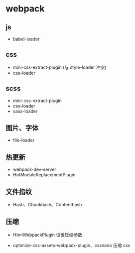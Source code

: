 # webpack

## js

- babel-loader

## css

- mini-css-extract-plugin (与 style-loader 冲突)
- css-loader

## scss

- mini-css-extract-plugin
- css-loader
- sass-loader

## 图片、字体

- file-loader

## 热更新

- webpack-dev-server
- HotModuleReplacementPlugin

## 文件指纹

- Hash、Chunkhash、Contenthash

## 压缩

- HtmlWebpackPlugin 设置压缩参数

- optimize-css-assets-webpack-plugin、cssnano 压缩 css
